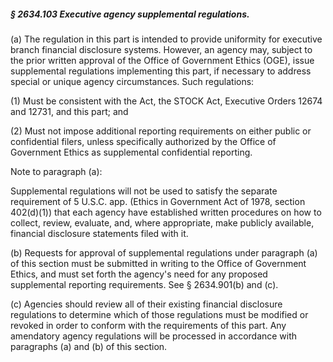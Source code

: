 ##### § 2634.103 Executive agency supplemental regulations. #####

(a) The regulation in this part is intended to provide uniformity for executive branch financial disclosure systems. However, an agency may, subject to the prior written approval of the Office of Government Ethics (OGE), issue supplemental regulations implementing this part, if necessary to address special or unique agency circumstances. Such regulations:

(1) Must be consistent with the Act, the STOCK Act, Executive Orders 12674 and 12731, and this part; and

(2) Must not impose additional reporting requirements on either public or confidential filers, unless specifically authorized by the Office of Government Ethics as supplemental confidential reporting.

Note to paragraph (a):

Supplemental regulations will not be used to satisfy the separate requirement of 5 U.S.C. app. (Ethics in Government Act of 1978, section 402(d)(1)) that each agency have established written procedures on how to collect, review, evaluate, and, where appropriate, make publicly available, financial disclosure statements filed with it.

(b) Requests for approval of supplemental regulations under paragraph (a) of this section must be submitted in writing to the Office of Government Ethics, and must set forth the agency's need for any proposed supplemental reporting requirements. See § 2634.901(b) and (c).

(c) Agencies should review all of their existing financial disclosure regulations to determine which of those regulations must be modified or revoked in order to conform with the requirements of this part. Any amendatory agency regulations will be processed in accordance with paragraphs (a) and (b) of this section.